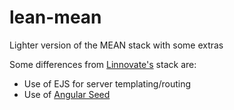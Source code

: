 lean-mean
=========

Lighter version of the MEAN stack with some extras

Some differences from <a href="https://github.com/linnovate/mean">Linnovate's</a> stack are:

<ul>
  <li>Use of EJS for server templating/routing</li>
  <li>Use of <a href="https://github.com/yeoman/generator-angular">Angular Seed</a></li>
</ul>
